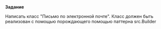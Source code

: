 **Задание**

Написать класс "Письмо по электронной почте".
Класс должен быть реализован с помощью порождающего помощью паттерна src.Builder